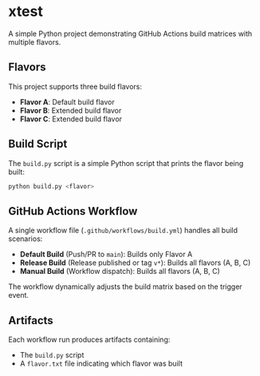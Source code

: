 # xtest

A simple Python project demonstrating GitHub Actions build matrices with multiple flavors.

## Flavors

This project supports three build flavors:
- **Flavor A**: Default build flavor
- **Flavor B**: Extended build flavor
- **Flavor C**: Extended build flavor

## Build Script

The `build.py` script is a simple Python script that prints the flavor being built:

```bash
python build.py <flavor>
```

## GitHub Actions Workflow

A single workflow file (`.github/workflows/build.yml`) handles all build scenarios:

- **Default Build** (Push/PR to `main`): Builds only Flavor A
- **Release Build** (Release published or tag `v*`): Builds all flavors (A, B, C)
- **Manual Build** (Workflow dispatch): Builds all flavors (A, B, C)

The workflow dynamically adjusts the build matrix based on the trigger event.

## Artifacts

Each workflow run produces artifacts containing:
- The `build.py` script
- A `flavor.txt` file indicating which flavor was built